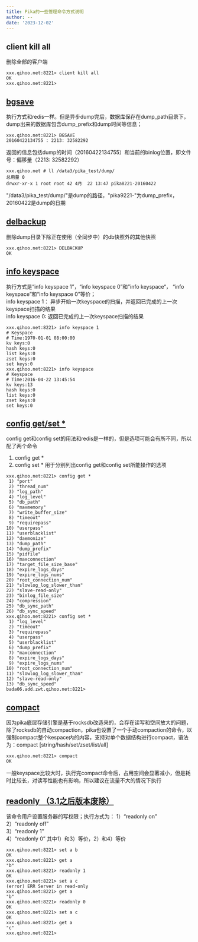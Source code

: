 ```yaml
---
title: Pika的一些管理命令方式说明
author: --
date: '2023-12-02'
---
```

## client kill all

删除全部的客户端

```
xxx.qihoo.net:8221> client kill all
OK
xxx.qihoo.net:8221>
```

## [bgsave](https://github.com/OpenAtomFoundation/pika/wiki/pika%E7%9A%84%E4%B8%80%E4%BA%9B%E7%AE%A1%E7%90%86%E5%91%BD%E4%BB%A4%E6%96%B9%E5%BC%8F%E8%AF%B4%E6%98%8E#bgsave)

执行方式和redis一样。但是异步dump完后，数据库保存在dump\_path目录下，dump出来的数据库包含dump\_prefix和dump时间等信息；

```
xxx.qihoo.net:8221> BGSAVE
20160422134755 : 2213: 32582292
```

返回的信息包括dump的时间（20160422134755）和当前的binlog位置，即文件号：偏移量（2213: 32582292）

```
xxx.qihoo.net # ll /data3/pika_test/dump/
总用量 0
drwxr-xr-x 1 root root 42 4月  22 13:47 pika8221-20160422
```

"/data3/pika\_test/dump/"是dump的路径，"pika9221-"为dump\_prefix，20160422是dump的日期

## [delbackup](https://github.com/OpenAtomFoundation/pika/wiki/pika%E7%9A%84%E4%B8%80%E4%BA%9B%E7%AE%A1%E7%90%86%E5%91%BD%E4%BB%A4%E6%96%B9%E5%BC%8F%E8%AF%B4%E6%98%8E#delbackup)

删除dump目录下除正在使用（全同步中）的db快照外的其他快照

```
xxx.qihoo.net:8221> DELBACKUP
OK
```

## [info keyspace](https://github.com/OpenAtomFoundation/pika/wiki/pika%E7%9A%84%E4%B8%80%E4%BA%9B%E7%AE%A1%E7%90%86%E5%91%BD%E4%BB%A4%E6%96%B9%E5%BC%8F%E8%AF%B4%E6%98%8E#info-keyspace)

执行方式是“info keyspace 1”，“info keyspace 0”和”info keyspace“， “info keyspace”和“info keyspace 0”等价；  
info keyspace 1： 异步开始一次keyspace的扫描，并返回已完成的上一次keyspace扫描的结果  
info keyspace 0: 返回已完成的上一次keyspace扫描的结果

```
xxx.qihoo.net:8221> info keyspace 1
# Keyspace
# Time:1970-01-01 08:00:00
kv keys:0
hash keys:0
list keys:0
zset keys:0
set keys:0
xxx.qihoo.net:8221> info keyspace
# Keyspace
# Time:2016-04-22 13:45:54
kv keys:13
hash keys:0
list keys:0
zset keys:0
set keys:0
```

## [config get/set \*](https://github.com/OpenAtomFoundation/pika/wiki/pika%E7%9A%84%E4%B8%80%E4%BA%9B%E7%AE%A1%E7%90%86%E5%91%BD%E4%BB%A4%E6%96%B9%E5%BC%8F%E8%AF%B4%E6%98%8E#config-getset-)

config get和config set的用法和redis是一样的，但是选项可能会有所不同，所以配了两个命令

1. config get \*
2. config set \* 用于分别列出config get和config set所能操作的选项

```
xxx.qihoo.net:8221> config get *
 1) "port"
 2) "thread_num"
 3) "log_path"
 4) "log_level"
 5) "db_path"
 6) "maxmemory"
 7) "write_buffer_size"
 8) "timeout"
 9) "requirepass"
10) "userpass"
11) "userblacklist"
12) "daemonize"
13) "dump_path"
14) "dump_prefix"
15) "pidfile"
16) "maxconnection"
17) "target_file_size_base"
18) "expire_logs_days"
19) "expire_logs_nums"
20) "root_connection_num"
21) "slowlog_log_slower_than"
22) "slave-read-only"
23) "binlog_file_size"
24) "compression"
25) "db_sync_path"
26) "db_sync_speed"
xxx.qihoo.net:8221> config set *
 1) "log_level"
 2) "timeout"
 3) "requirepass"
 4) "userpass"
 5) "userblacklist"
 6) "dump_prefix"
 7) "maxconnection"
 8) "expire_logs_days"
 9) "expire_logs_nums"
10) "root_connection_num"
11) "slowlog_log_slower_than"
12) "slave-read-only"
13) "db_sync_speed"
bada06.add.zwt.qihoo.net:8221>
```

## [compact](https://github.com/OpenAtomFoundation/pika/wiki/pika%E7%9A%84%E4%B8%80%E4%BA%9B%E7%AE%A1%E7%90%86%E5%91%BD%E4%BB%A4%E6%96%B9%E5%BC%8F%E8%AF%B4%E6%98%8E#compact)

因为pika底层存储引擎是基于rocksdb改造来的，会存在读写和空间放大的问题，除了rocksdb的自动compaction，pika也设置了一个手动compaction的命令，以强制compact整个kespace内的内容，支持对单个数据结构进行compact，语法为：compact \[string/hash/set/zset/list/all\]

```
xxx.qihoo.net:8221> compact
OK
```

一般keyspace比较大时，执行完compact命令后，占用空间会显著减小，但是耗时比较长，对读写性能也有影响，所以建议在流量不大的情况下执行

## [readonly （3.1之后版本废除）](https://github.com/OpenAtomFoundation/pika/wiki/pika%E7%9A%84%E4%B8%80%E4%BA%9B%E7%AE%A1%E7%90%86%E5%91%BD%E4%BB%A4%E6%96%B9%E5%BC%8F%E8%AF%B4%E6%98%8E#readonly-31%E4%B9%8B%E5%90%8E%E7%89%88%E6%9C%AC%E5%BA%9F%E9%99%A4)

该命令用户设置服务器的写权限；执行方式为： 1）“readonly on”  
2）“readonly off”  
3）“readonly 1”  
4）“readonly 0” 其中1）和3）等价，2）和4）等价

```
xxx.qihoo.net:8221> set a b
OK
xxx.qihoo.net:8221> get a
"b"
xxx.qihoo.net:8221> readonly 1
OK
xxx.qihoo.net:8221> set a c
(error) ERR Server in read-only
xxx.qihoo.net:8221> get a
"b"
xxx.qihoo.net:8221> readonly 0
OK
xxx.qihoo.net:8221> set a c
OK
xxx.qihoo.net:8221> get a
"c"
xxx.qihoo.net:8221>
```